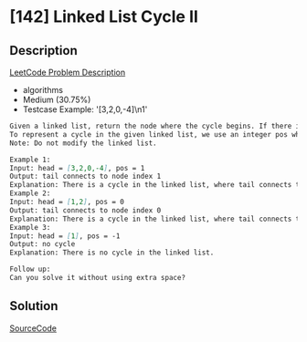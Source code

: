 # [142] Linked List Cycle II

## Description

[LeetCode Problem Description](https://leetcode.com/problems/linked-list-cycle-ii/description/)

* algorithms
* Medium (30.75%)
* Testcase Example:  '[3,2,0,-4]\n1'

```md
Given a linked list, return the node where the cycle begins. If there is no cycle, return null.
To represent a cycle in the given linked list, we use an integer pos which represents the position (0-indexed) in the linked list where tail connects to. If pos is -1, then there is no cycle in the linked list.
Note: Do not modify the linked list.

Example 1:
Input: head = [3,2,0,-4], pos = 1
Output: tail connects to node index 1
Explanation: There is a cycle in the linked list, where tail connects to the second node.
Example 2:
Input: head = [1,2], pos = 0
Output: tail connects to node index 0
Explanation: There is a cycle in the linked list, where tail connects to the first node.
Example 3:
Input: head = [1], pos = -1
Output: no cycle
Explanation: There is no cycle in the linked list.

Follow up:
Can you solve it without using extra space?

```

## Solution

[SourceCode](./solution.js)